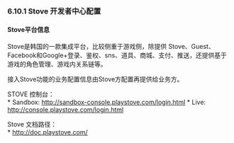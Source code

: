 ### 6.10.1 Stove 开发者中心配置

#### Stove平台信息

Stove是韩国的一款集成平台，比较侧重于游戏侧，除提供 Stove、Guest、Facebook和Google+登录、鉴权、sns、道具、商城、支付、推送，还提供基于游戏的角色管理、游戏内关系链等。       

接入Stove功能的业务配置信息由Stove方配置再提供给业务方。    
     
STOVE 控制台：    
     * Sandbox: http://sandbox-console.playstove.com/login.html
     * Live: http://console.playstove.com/login.html
       
Stove 文档路径：    
    * http://doc.playstove.com/